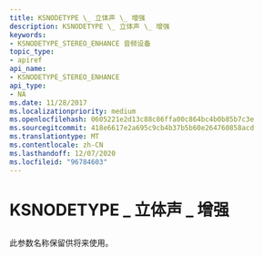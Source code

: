 ```yaml
---
title: KSNODETYPE \_ 立体声 \_ 增强
description: KSNODETYPE \_ 立体声 \_ 增强
keywords:
- KSNODETYPE_STEREO_ENHANCE 音频设备
topic_type:
- apiref
api_name:
- KSNODETYPE_STEREO_ENHANCE
api_type:
- NA
ms.date: 11/28/2017
ms.localizationpriority: medium
ms.openlocfilehash: 0605221e2d13c88c86ffa00c864bc4b0b85b7c3e
ms.sourcegitcommit: 418e6617e2a695c9cb4b37b5b60e264760858acd
ms.translationtype: MT
ms.contentlocale: zh-CN
ms.lasthandoff: 12/07/2020
ms.locfileid: "96784603"
---
```

# <a name="ksnodetype_stereo_enhance"></a>KSNODETYPE \_ 立体声 \_ 增强


## <span id="ddk_ksnodetype_stereo_enhance_ks"></span><span id="DDK_KSNODETYPE_STEREO_ENHANCE_KS"></span>


此参数名称保留供将来使用。

 

 





